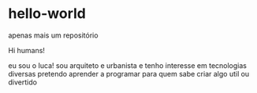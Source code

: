 # hello-world
apenas mais um repositório

Hi humans!

eu sou o Iuca!
sou arquiteto e urbanista e tenho interesse em tecnologias diversas
pretendo aprender a programar para quem sabe criar algo util ou divertido
